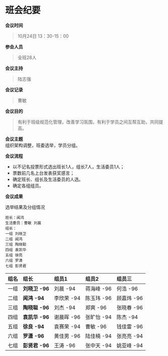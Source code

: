 # 班会纪要

**会议时间**

> 10月24日 13：30-15：00

**参会人员**

> 全班28人

**会议主持**

> 陆志强

**会议记录**

> 曹敏

**会议目的**

> 有利于班级规范化管理，改善学习氛围，有利于学员之间互帮互助，共同提高。

**会议主题**  
组织架构调整，班委选举，学员分组。

**会议流程**

* 以不记名投票形式选出班长1人，组长7人，生活委员1人；
* 票数前几名上台发表获奖感言；
* 确定班长、组长及生活委员的人选。
* 确定各组组员。

**会议成果**

选举结果及分组情况

```
班长：闻鸿 
生活委员：曹敏 刘晨
组长：
一组 刘晓卫
二组 闻鸿
三组 陶晓聪
四组 袁凯华
五组 徐亮
六组 罗潇
七组 彭贤君
```

| **组名** | **组长** | **组员1** | **组员2** | **组员三** |
| :--- | :--- | :--- | :--- | :--- |
| 一组 | **刘晓卫 -96** | 刘晨 -94 | 蒋海峰 -96 | 何浩 -96 |
| 二组 | **闻鸿 -94** | 李欣荣 -94 | 陈玉玮 -96 | 顾嘉炜 -96 |
| 三组 | **陶晓聪 -96** | 刘杰 -94 | 郑爽 -96 | 张晓春 -96 |
| 四组 | **袁凯华 -96** | 谢晨晖 -96 | 张旷怡 -94 | 陈杰 -94 |
| 五组 | **徐良 -94** | 袁赛荣 -94 | 曹敏 -96 | 钱佳雷 -96 |
| 六组 | **罗潇 -96** | 黄佳男 -96 | 陆佳楠 -94 | 张亮亮 -94 |
| 七组 | **彭贤君 -96** | 王涛 -96 | 张中天 -94 | 姚亚峰 -94 |



